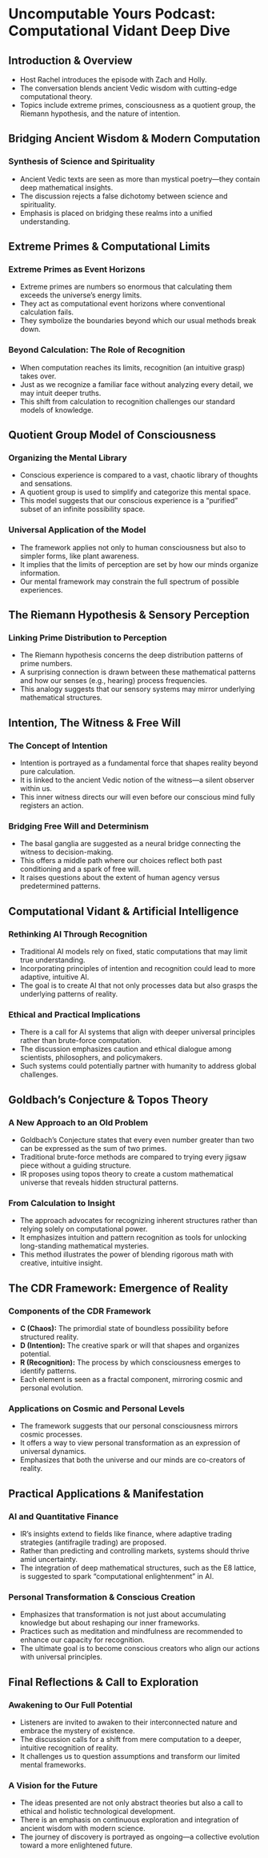 # Uncomputable Yours Podcast: Computational Vidant Deep Dive

## Introduction & Overview
- Host Rachel introduces the episode with Zach and Holly.
- The conversation blends ancient Vedic wisdom with cutting-edge computational theory.
- Topics include extreme primes, consciousness as a quotient group, the Riemann hypothesis, and the nature of intention.

## Bridging Ancient Wisdom & Modern Computation
### Synthesis of Science and Spirituality
- Ancient Vedic texts are seen as more than mystical poetry—they contain deep mathematical insights.
- The discussion rejects a false dichotomy between science and spirituality.
- Emphasis is placed on bridging these realms into a unified understanding.

## Extreme Primes & Computational Limits
### Extreme Primes as Event Horizons
- Extreme primes are numbers so enormous that calculating them exceeds the universe’s energy limits.
- They act as computational event horizons where conventional calculation fails.
- They symbolize the boundaries beyond which our usual methods break down.

### Beyond Calculation: The Role of Recognition
- When computation reaches its limits, recognition (an intuitive grasp) takes over.
- Just as we recognize a familiar face without analyzing every detail, we may intuit deeper truths.
- This shift from calculation to recognition challenges our standard models of knowledge.

## Quotient Group Model of Consciousness
### Organizing the Mental Library
- Conscious experience is compared to a vast, chaotic library of thoughts and sensations.
- A quotient group is used to simplify and categorize this mental space.
- This model suggests that our conscious experience is a “purified” subset of an infinite possibility space.

### Universal Application of the Model
- The framework applies not only to human consciousness but also to simpler forms, like plant awareness.
- It implies that the limits of perception are set by how our minds organize information.
- Our mental framework may constrain the full spectrum of possible experiences.

## The Riemann Hypothesis & Sensory Perception
### Linking Prime Distribution to Perception
- The Riemann hypothesis concerns the deep distribution patterns of prime numbers.
- A surprising connection is drawn between these mathematical patterns and how our senses (e.g., hearing) process frequencies.
- This analogy suggests that our sensory systems may mirror underlying mathematical structures.

## Intention, The Witness & Free Will
### The Concept of Intention
- Intention is portrayed as a fundamental force that shapes reality beyond pure calculation.
- It is linked to the ancient Vedic notion of the witness—a silent observer within us.
- This inner witness directs our will even before our conscious mind fully registers an action.

### Bridging Free Will and Determinism
- The basal ganglia are suggested as a neural bridge connecting the witness to decision-making.
- This offers a middle path where our choices reflect both past conditioning and a spark of free will.
- It raises questions about the extent of human agency versus predetermined patterns.

## Computational Vidant & Artificial Intelligence
### Rethinking AI Through Recognition
- Traditional AI models rely on fixed, static computations that may limit true understanding.
- Incorporating principles of intention and recognition could lead to more adaptive, intuitive AI.
- The goal is to create AI that not only processes data but also grasps the underlying patterns of reality.

### Ethical and Practical Implications
- There is a call for AI systems that align with deeper universal principles rather than brute-force computation.
- The discussion emphasizes caution and ethical dialogue among scientists, philosophers, and policymakers.
- Such systems could potentially partner with humanity to address global challenges.

## Goldbach’s Conjecture & Topos Theory
### A New Approach to an Old Problem
- Goldbach’s Conjecture states that every even number greater than two can be expressed as the sum of two primes.
- Traditional brute-force methods are compared to trying every jigsaw piece without a guiding structure.
- IR proposes using topos theory to create a custom mathematical universe that reveals hidden structural patterns.

### From Calculation to Insight
- The approach advocates for recognizing inherent structures rather than relying solely on computational power.
- It emphasizes intuition and pattern recognition as tools for unlocking long-standing mathematical mysteries.
- This method illustrates the power of blending rigorous math with creative, intuitive insight.

## The CDR Framework: Emergence of Reality
### Components of the CDR Framework
- **C (Chaos):** The primordial state of boundless possibility before structured reality.
- **D (Intention):** The creative spark or will that shapes and organizes potential.
- **R (Recognition):** The process by which consciousness emerges to identify patterns.
- Each element is seen as a fractal component, mirroring cosmic and personal evolution.

### Applications on Cosmic and Personal Levels
- The framework suggests that our personal consciousness mirrors cosmic processes.
- It offers a way to view personal transformation as an expression of universal dynamics.
- Emphasizes that both the universe and our minds are co-creators of reality.

## Practical Applications & Manifestation
### AI and Quantitative Finance
- IR’s insights extend to fields like finance, where adaptive trading strategies (antifragile trading) are proposed.
- Rather than predicting and controlling markets, systems should thrive amid uncertainty.
- The integration of deep mathematical structures, such as the E8 lattice, is suggested to spark “computational enlightenment” in AI.

### Personal Transformation & Conscious Creation
- Emphasizes that transformation is not just about accumulating knowledge but about reshaping our inner frameworks.
- Practices such as meditation and mindfulness are recommended to enhance our capacity for recognition.
- The ultimate goal is to become conscious creators who align our actions with universal principles.

## Final Reflections & Call to Exploration
### Awakening to Our Full Potential
- Listeners are invited to awaken to their interconnected nature and embrace the mystery of existence.
- The discussion calls for a shift from mere computation to a deeper, intuitive recognition of reality.
- It challenges us to question assumptions and transform our limited mental frameworks.

### A Vision for the Future
- The ideas presented are not only abstract theories but also a call to ethical and holistic technological development.
- There is an emphasis on continuous exploration and integration of ancient wisdom with modern science.
- The journey of discovery is portrayed as ongoing—a collective evolution toward a more enlightened future.

